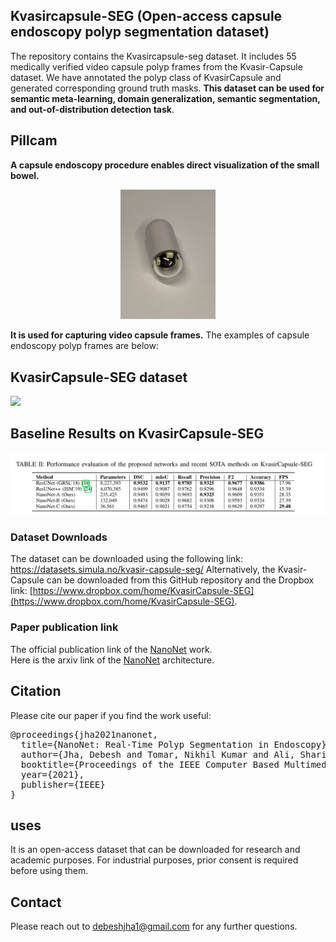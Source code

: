 ## Kvasircapsule-SEG (Open-access capsule endoscopy polyp segmentation dataset)

The repository contains the Kvasircapsule-seg dataset. It includes 55 medically verified video capsule polyp frames from the Kvasir-Capsule dataset. We have annotated the polyp class of KvasirCapsule and generated corresponding ground truth masks. **__This dataset can be used for semantic meta-learning, domain generalization, semantic segmentation, and out-of-distribution detection task__**.

## Pillcam 
__A capsule endoscopy procedure enables direct visualization of the small bowel.__
<p align="center">
<img src="img/pill_cam.JPG" width=30% height=30%">
</p>

__It is used for capturing video capsule frames.__ The examples of capsule endoscopy polyp frames are below:
## KvasirCapsule-SEG dataset
<img src="img/Capsule.png">

## Baseline Results on KvasirCapsule-SEG
<img src="img/quantitative.png">

### Dataset Downloads
The dataset can be downloaded using the following link: https://datasets.simula.no/kvasir-capsule-seg/
Alternatively, the Kvasir-Capsule can be downloaded from this GitHub repository and the Dropbox link: [https://www.dropbox.com/home/KvasirCapsule-SEG](https://www.dropbox.com/home/KvasirCapsule-SEG). 

### Paper publication link
The official publication link of the [NanoNet](https://ieeexplore.ieee.org/document/9474743) work.  
Here is the arxiv link of the [NanoNet](https://arxiv.org/pdf/2104.11138.pdf) architecture. 


## Citation
Please cite our paper if you find the work useful: 
<pre>
@proceedings{jha2021nanonet,
  title={NanoNet: Real-Time Polyp Segmentation in Endoscopy},
  author={Jha, Debesh and Tomar, Nikhil Kumar and Ali, Sharib and Riegler, Michael A and Johansen, H{\aa}vard D and Johansen, Dag and Halvorsen, P{\aa}l},
  booktitle={Proceedings of the IEEE Computer Based Multimedia System},
  year={2021},
  publisher={IEEE}
}
</pre>

## uses 
It is an open-access dataset that can be downloaded for research and academic purposes. For industrial purposes, prior consent is required before using them. 

## Contact
Please reach out to debeshjha1@gmail.com for any further questions.
